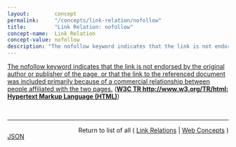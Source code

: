 ```yaml
---
layout:        concept
permalink:     "/concepts/link-relation/nofollow"
title:         "Link Relation: nofollow"
concept-name:  Link Relation
concept-value: nofollow
description: "The nofollow keyword indicates that the link is not endorsed by the original author or publisher of the page, or that the link to the referenced document was included primarily because of a commercial relationship between people affiliated with the two pages."
---
```


[The nofollow keyword indicates that the link is not endorsed by the original author or publisher of the page, or that the link to the referenced document was included primarily because of a commercial relationship between people affiliated with the two pages.](https://www.w3.org/TR/html/links.html#link-type-nofollow "Read documentation for Link Relation &#34;nofollow&#34;") (**[W3C TR http://www.w3.org/TR/html: Hypertext Markup Language (HTML)](/specs/W3C/TR/html "This specification defines the 5th major version, first minor revision of the core language of the World Wide Web: the Hypertext Markup Language (HTML). In this version, new features continue to be introduced to help Web application authors, new elements continue to be introduced based on research into prevailing authoring practices, and special attention continues to be given to defining clear conformance criteria for user agents in an effort to improve interoperability.")**)

<br/>
<hr/>

<p style="float : left"><a href="./nofollow.json" title="JSON representing this particular Web Concept value">JSON</a></p>
<p style="text-align: right">Return to list of all ( <a href="../link-relation/">Link Relations</a> | <a href="../">Web Concepts</a> )</p>
